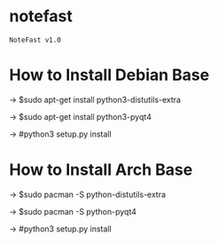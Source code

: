 notefast
========
	NoteFast v1.0
	

How to Install Debian Base
==========================
-> $sudo apt-get install python3-distutils-extra

-> $sudo apt-get install python3-pyqt4

-> #python3 setup.py install


How to Install Arch Base
==========================
-> $sudo pacman -S python-distutils-extra

-> $sudo pacman -S python-pyqt4

-> #python3 setup.py install
